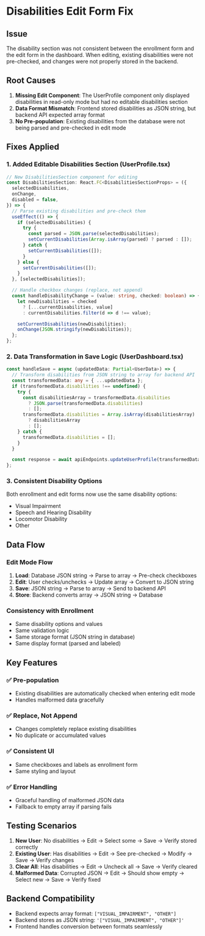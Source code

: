 # Disabilities Edit Form Fix

## Issue

The disability section was not consistent between the enrollment form and the edit form in the dashboard. When editing, existing disabilities were not pre-checked, and changes were not properly stored in the backend.

## Root Causes

1. **Missing Edit Component**: The UserProfile component only displayed disabilities in read-only mode but had no editable disabilities section
2. **Data Format Mismatch**: Frontend stored disabilities as JSON string, but backend API expected array format
3. **No Pre-population**: Existing disabilities from the database were not being parsed and pre-checked in edit mode

## Fixes Applied

### 1. Added Editable Disabilities Section (UserProfile.tsx)

```typescript
// New DisabilitiesSection component for editing
const DisabilitiesSection: React.FC<DisabilitiesSectionProps> = ({
  selectedDisabilities,
  onChange,
  disabled = false,
}) => {
  // Parse existing disabilities and pre-check them
  useEffect(() => {
    if (selectedDisabilities) {
      try {
        const parsed = JSON.parse(selectedDisabilities);
        setCurrentDisabilities(Array.isArray(parsed) ? parsed : []);
      } catch {
        setCurrentDisabilities([]);
      }
    } else {
      setCurrentDisabilities([]);
    }
  }, [selectedDisabilities]);

  // Handle checkbox changes (replace, not append)
  const handleDisabilityChange = (value: string, checked: boolean) => {
    let newDisabilities = checked
      ? [...currentDisabilities, value]
      : currentDisabilities.filter(d => d !== value);

    setCurrentDisabilities(newDisabilities);
    onChange(JSON.stringify(newDisabilities));
  };
};
```

### 2. Data Transformation in Save Logic (UserDashboard.tsx)

```typescript
const handleSave = async (updatedData: Partial<UserData>) => {
  // Transform disabilities from JSON string to array for backend API
  const transformedData: any = { ...updatedData };
  if (transformedData.disabilities !== undefined) {
    try {
      const disabilitiesArray = transformedData.disabilities
        ? JSON.parse(transformedData.disabilities)
        : [];
      transformedData.disabilities = Array.isArray(disabilitiesArray)
        ? disabilitiesArray
        : [];
    } catch {
      transformedData.disabilities = [];
    }
  }

  const response = await apiEndpoints.updateUserProfile(transformedData);
};
```

### 3. Consistent Disability Options

Both enrollment and edit forms now use the same disability options:

- Visual Impairment
- Speech and Hearing Disability
- Locomotor Disability
- Other

## Data Flow

### Edit Mode Flow

1. **Load**: Database JSON string → Parse to array → Pre-check checkboxes
2. **Edit**: User checks/unchecks → Update array → Convert to JSON string
3. **Save**: JSON string → Parse to array → Send to backend API
4. **Store**: Backend converts array → JSON string → Database

### Consistency with Enrollment

- Same disability options and values
- Same validation logic
- Same storage format (JSON string in database)
- Same display format (parsed and labeled)

## Key Features

### ✅ Pre-population

- Existing disabilities are automatically checked when entering edit mode
- Handles malformed data gracefully

### ✅ Replace, Not Append

- Changes completely replace existing disabilities
- No duplicate or accumulated values

### ✅ Consistent UI

- Same checkboxes and labels as enrollment form
- Same styling and layout

### ✅ Error Handling

- Graceful handling of malformed JSON data
- Fallback to empty array if parsing fails

## Testing Scenarios

1. **New User**: No disabilities → Edit → Select some → Save → Verify stored correctly
2. **Existing User**: Has disabilities → Edit → See pre-checked → Modify → Save → Verify changes
3. **Clear All**: Has disabilities → Edit → Uncheck all → Save → Verify cleared
4. **Malformed Data**: Corrupted JSON → Edit → Should show empty → Select new → Save → Verify fixed

## Backend Compatibility

- Backend expects array format: `["VISUAL_IMPAIRMENT", "OTHER"]`
- Backend stores as JSON string: `'["VISUAL_IMPAIRMENT", "OTHER"]'`
- Frontend handles conversion between formats seamlessly
